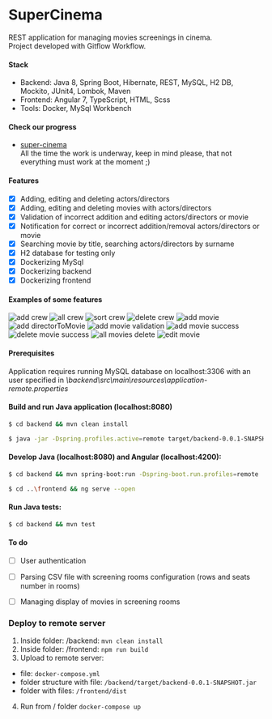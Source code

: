 # SuperCinema
REST application for managing movies screenings in cinema. <br/>
Project developed with Gitflow Workflow.

#### Stack
* Backend: Java 8, Spring Boot, Hibernate, REST, MySQL, H2 DB, Mockito, JUnit4, Lombok, Maven 
* Frontend: Angular 7, TypeScript, HTML, Scss
* Tools: Docker, MySql Workbench 

#### Check our progress <br/>
* [super-cinema](http://super-cinema.pl/)<br/>
All the time the work is underway, keep in mind please, that not everything must work at the moment ;)


#### Features

- [x] Adding, editing and deleting actors/directors 
- [x] Adding, editing and deleting movies with actors/directors
- [x] Validation of incorrect addition and editing actors/directors or movie
- [x] Notification for correct or incorrect addition/removal actors/directors or movie
- [x] Searching movie by title, searching actors/directors by surname
- [x] H2 database for testing only
- [x] Dockerizing MySql
- [x] Dockerizing backend
- [x] Dockerizing frontend

#### Examples of some features

![add crew](img/superCinema-addCrew.png)
![all crew](img/superCinema-allCrew.png)
![sort crew](img/superCinema-crew-sort.png)
![delete crew](img/superCinema-allCrew-delete.png)
![add movie](img/superCinema-addMovie1.png)
![add directorToMovie](img/superCinema-addDirectorToMovie.png)
![add movie validation](img/superCinema-addMovie-validation.png)
![add movie success](img/superCinema-addMovie-success.png)
![delete movie success](img/superCinema-allMovies-delete-succes.png)
![all movies delete](img/superCinema-allMovies-delete.png)
![edit movie](img/superCinema-editMovie.png)

#### Prerequisites
Application requires running MySQL database on localhost:3306 with an user specified in *\backend\src\main\resources\application-remote.properties*
 
#### Build and run Java application (localhost:8080)

```sh
$ cd backend && mvn clean install
```
```sh
$ java -jar -Dspring.profiles.active=remote target/backend-0.0.1-SNAPSHOT.jar
```

#### Develop Java (localhost:8080) and Angular (localhost:4200):

```sh
$ cd backend && mvn spring-boot:run -Dspring-boot.run.profiles=remote
```
```sh
$ cd ..\frontend && ng serve --open
```

#### Run Java tests:
```sh
$ cd backend && mvn test
```

#### To do

- [ ] User authentication
- [ ] Parsing CSV file with screening rooms configuration (rows and seats number in rooms)
- [ ] Managing display of movies in screening rooms


### Deploy to remote server

1. Inside folder: /backend:
```mvn clean install```
2. Inside folder: /frontend:
```npm run build```
3. Upload to remote server: 
- file: ```docker-compose.yml```
- folder structure with file: ```/backend/target/backend-0.0.1-SNAPSHOT.jar```
- folder with files: ```/frontend/dist```
4. Run from / folder ```docker-compose up```